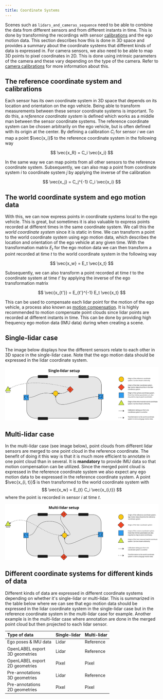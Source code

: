 ```yaml
---
title: Coordinate Systems
---
```


Scenes such as `lidars_and_cameras_sequence` need to be able to combine the data from different sensors and from
different instants in time. This is done by transforming the recordings with sensor [calibrations](calibrations.md) and 
the ego motion data. This section describes how this is done in 3D space and provides a summary about the coordinate 
systems that different kinds of data is expressed in. For camera sensors, we also need to be able to map
3D points to pixel coordinates in 2D. This is done using intrinsic parameters of the camera and these vary depending
on the type of the camera. Refer to [camera calibrations](./calibrations.md#camera) for more information about this.

## The reference coordinate system and calibrations

Each sensor has its own coordinate system in 3D space that depends on its location and orientation on the ego vehicle.
Being able to transform measurements between these sensor coordinate systems is important. To do this, a _reference
coordinate system_ is defined which works as a middle man between the sensor coordinate systems. The reference coordinate 
system can be chosen arbitrarily on the ego vehicle, but is often defined with its origin at the center. 
By defining a calibration $C_i$ for sensor $i$ we can map a point $\vec{x_i}$ to the reference coordinate system in the 
following way

$$
\vec{x_R} = C_i \vec{x_i}
$$

In the same way we can map points from all other sensors to the reference coordinate system. Subsequently, we can also
map a point from coordinate system $i$ to coordinate system $j$ by applying the inverse of the calibration

$$
\vec{x_j} = C_j^{-1} C_i \vec{x_i}
$$

## The world coordinate system and ego motion data

With this, we can now express points in coordinate systems local to the ego vehicle. This is great, but sometimes it is 
also valuable to express points recorded at different times in the same coordinate system. We call this 
the _world coordinate system_ since it is static in time. We can transform a point to the world coordinate system using ego
motion data, which describes the location and orientation of the ego vehicle at any given time. With the transformation
matrix $E_t$ for the ego motion data we can then transform a point recorded at time $t$ to the world coordinate system
in the following way

$$
\vec{x_w} = E_t \vec{x_t}
$$

Subsequently, we can also transform a point recorded at time $t$ to the coordinate system at time $t'$ by applying the 
inverse of the ego transformation matrix

$$
\vec{x_{t'}} = E_{t'}^{-1} E_t \vec{x_t}
$$

This can be used to compensate each lidar point for the motion of the ego vehicle, a process also known as 
[motion compensation](./inputs/lidars_with_imu_data.md). It is highly recommended to motion compensate point clouds
since lidar points are recorded at different instants in time. This can be done by providing high frequency ego motion 
data (IMU data) during when creating a scene. 

## Single-lidar case

The image below displays how the different sensors relate to each other in 3D space in the single-lidar case. Note that 
the ego motion data should be expressed in the lidar coordinate system.


![Single lidar case](../../static/img/single-lidar-setup.png)

## Multi-lidar case


In the multi-lidar case (see image below), point clouds from different lidar sensors are merged to one point cloud in 
the reference coordinate. 
The benefit of doing it this way is that it is much more efficient to annotate in one point cloud than in several. 
It is **mandatory** to provide IMU data so that motion compensation can be utilized. Since the merged 
point cloud is expressed in the reference coordinate system we also expect any ego motion data to be expressed
in the reference coordinate system. A point $\vec{x_{i, t}}$ is then transformed to the world coordinate system with
$$
\vec{x_w} = E_{t} C_i \vec{x_{i,t}}
$$
where the point is recorded in sensor $i$ at time $t$.

![Multi-lidar case](../../static/img/multi-lidar-setup.png)



## Different coordinate systems for different kinds of data

Different kinds of data are expressed in different coordinate systems depending on whether it's single-lidar or 
multi-lidar. This is summarized in the table below where we can see that ego motion data should be expressed
in the lidar coordinate system in the single-lidar case but in the reference coordinate system in the multi-lidar case
for example. Another example is in the multi-lidar case where annotation are done in the merged point cloud but then 
projected to each lidar sensor.

| Type of data                        | Single-lidar     | Multi-lidar |
|:------------------------------------|:-----------------|:------------|
| Ego poses & IMU data                | Lidar            | Reference   |
| OpenLABEL export <br/>3D geometries | Lidar            | Reference   |
| OpenLABEL export <br/>2D geometries | Pixel            | Pixel       | 
| Pre-annotations <br/>3D geometries  | Lidar            | Reference   |
| Pre-annotations <br/>2D geometries  | Pixel            | Pixel       | 